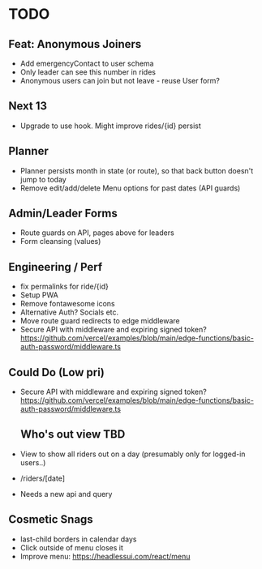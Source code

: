 # TODO

## Feat: Anonymous Joiners

- Add emergencyContact to user schema
- Only leader can see this number in rides
- Anonymous users can join but not leave - reuse User form?

## Next 13

- Upgrade to use hook. Might improve rides/{id} persist

## Planner

- Planner persists month in state (or route), so that back button doesn't jump to today
- Remove edit/add/delete Menu options for past dates (API guards)

## Admin/Leader Forms

- Route guards on API, pages above for leaders
- Form cleansing (values)

## Engineering / Perf

- fix permalinks for ride/{id}
- Setup PWA
- Remove fontawesome icons
- Alternative Auth? Socials etc.
- Move route guard redirects to edge middleware
- Secure API with middleware and expiring signed token?
  https://github.com/vercel/examples/blob/main/edge-functions/basic-auth-password/middleware.ts

## Could Do (Low pri)

- Secure API with middleware and expiring signed token?
  https://github.com/vercel/examples/blob/main/edge-functions/basic-auth-password/middleware.ts

  ## Who's out view TBD

- View to show all riders out on a day (presumably only for logged-in users..)
- /riders/[date]
- Needs a new api and query

## Cosmetic Snags

- last-child borders in calendar days
- Click outside of menu closes it
- Improve menu: https://headlessui.com/react/menu
